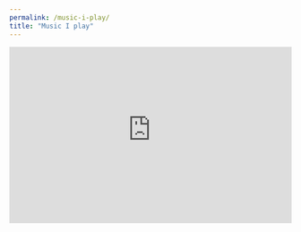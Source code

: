 ```yaml
---
permalink: /music-i-play/
title: "Music I play"
---
```


<iframe width="100%" height="315" src="https://www.youtube-nocookie.com/embed/videoseries?list=PLNQo78O52HhMEu3c7jX0tMF8kpgEVERSN" frameborder="0" allow="accelerometer; autoplay; encrypted-media; gyroscope; picture-in-picture" allowfullscreen></iframe>